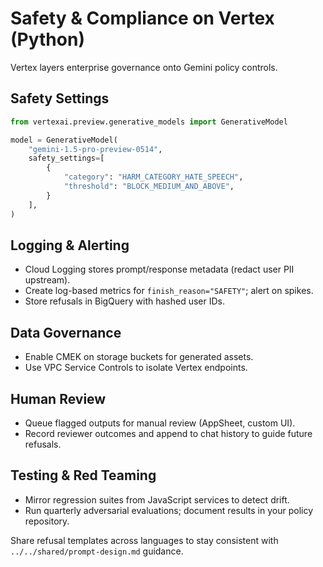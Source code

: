 # Safety & Compliance on Vertex (Python)

Vertex layers enterprise governance onto Gemini policy controls.

## Safety Settings

```python
from vertexai.preview.generative_models import GenerativeModel

model = GenerativeModel(
    "gemini-1.5-pro-preview-0514",
    safety_settings=[
        {
            "category": "HARM_CATEGORY_HATE_SPEECH",
            "threshold": "BLOCK_MEDIUM_AND_ABOVE",
        }
    ],
)
```

## Logging & Alerting
- Cloud Logging stores prompt/response metadata (redact user PII upstream).
- Create log-based metrics for `finish_reason="SAFETY"`; alert on spikes.
- Store refusals in BigQuery with hashed user IDs.

## Data Governance
- Enable CMEK on storage buckets for generated assets.
- Use VPC Service Controls to isolate Vertex endpoints.

## Human Review
- Queue flagged outputs for manual review (AppSheet, custom UI).
- Record reviewer outcomes and append to chat history to guide future refusals.

## Testing & Red Teaming
- Mirror regression suites from JavaScript services to detect drift.
- Run quarterly adversarial evaluations; document results in your policy repository.

Share refusal templates across languages to stay consistent with `../../shared/prompt-design.md` guidance.
